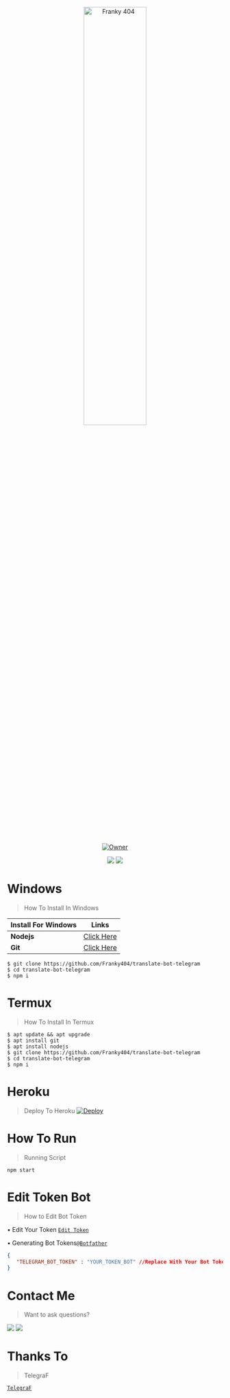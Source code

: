 <p align="center">
    <img src="https://telegra.ph/file/4b4bf1ecd94c04bc0ece6.jpg" width="54%" height="50%" alt="Franky 404"/>
    <br>
    <a href="https://wa.me/6283183586629?text=hai"><img title="Owner" src="https://img.shields.io/badge/Author-Franky-black?style=for-the-badge&logo=windows"></a>
</p>
<p align="center">
  <img src="https://img.shields.io/badge/-JavaScript-black?style=flat-square&logo=javascript" />
  <img src="https://img.shields.io/badge/-Node.js-black?style=flat-square&logo=Node.js" />
</p>

# Windows 
>How To Install In Windows

| Install For Windows| Links |
|--------|--------|
| **Nodejs** |[Click Here](https://nodejs.org/en/download) |
| **Git** | [Click Here](https://git-scm.com/download/win) |
```Windows
$ git clone https://github.com/Franky404/translate-bot-telegram
$ cd translate-bot-telegram
$ npm i
```

# Termux
>How To Install In Termux
```Termux
$ apt update && apt upgrade
$ apt install git
$ apt install nodejs
$ git clone https://github.com/Franky404/translate-bot-telegram
$ cd translate-bot-telegram
$ npm i
```
# Heroku
>Deploy To Heroku
[![Deploy](https://www.herokucdn.com/deploy/button.svg)](https://heroku.com/deploy?template=https://github.com/Franky404/translate-bot-telegram)

# How To Run
>Running Script
```
npm start
```
# Edit Token Bot
>How to Edit Bot Token

• Edit Your Token [`Edit Token`](https://github.com/Franky404/translate-bot-telegram/blob/main/config.json)

• Generating Bot Tokens[`@Botfather`](https://t.me/botfather)
```json
{ 
   "TELEGRAM_BOT_TOKEN" : "YOUR_TOKEN_BOT" //Replace With Your Bot Token!
}
```

# Contact Me
>Want to ask questions?
<p align="left">
  <a href="https://wa.me/6283183586629" alt="WhatsApp">
  <img src="https://img.shields.io/badge/-WhatsApp-25d366?style=flat-square&labelColor=25d366&logo=whatsapp&logoColor=white&link=https://wa.me/6283183586629"/></a>

  <a href="https://instagram.com/ff_franky69" alt="Instagram">
  <img src="https://img.shields.io/badge/-Instagram-DF0174?style=flat-square&labelColor=DF0174&logo=instagram&logoColor=white&link=https://instagram.com/ff_franky69"/></a>
</p>  

# Thanks To
>TelegraF

[`TelegraF`](https://github.com/telegraf/telegraf)
